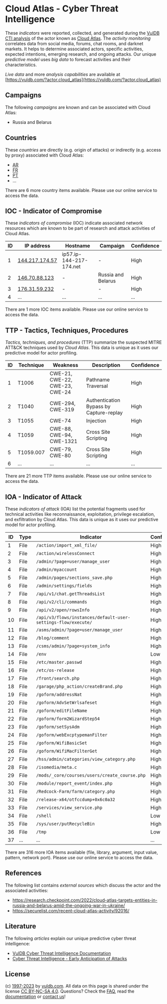# Cloud Atlas - Cyber Threat Intelligence

These _indicators_ were reported, collected, and generated during the [VulDB CTI analysis](https://vuldb.com/?kb.cti) of the actor known as [Cloud Atlas](https://vuldb.com/?actor.cloud_atlas). The _activity monitoring_ correlates data from social media, forums, chat rooms, and darknet markets. It helps to determine associated actors, specific activities, expected intentions, emerging research, and ongoing attacks. Our unique _predictive model_ uses _big data_ to forecast activities and their characteristics.

_Live data_ and more _analysis capabilities_ are available at [https://vuldb.com/?actor.cloud_atlas](https://vuldb.com/?actor.cloud_atlas)

## Campaigns

The following _campaigns_ are known and can be associated with Cloud Atlas:

* Russia and Belarus

## Countries

These _countries_ are directly (e.g. origin of attacks) or indirectly (e.g. access by proxy) associated with Cloud Atlas:

* [AR](https://vuldb.com/?country.ar)
* [FR](https://vuldb.com/?country.fr)
* [PT](https://vuldb.com/?country.pt)
* ...

There are 6 more country items available. Please use our online service to access the data.

## IOC - Indicator of Compromise

These _indicators of compromise_ (IOC) indicate associated network resources which are known to be part of research and attack activities of Cloud Atlas.

ID | IP address | Hostname | Campaign | Confidence
-- | ---------- | -------- | -------- | ----------
1 | [144.217.174.57](https://vuldb.com/?ip.144.217.174.57) | ip57.ip-144-217-174.net | - | High
2 | [146.70.88.123](https://vuldb.com/?ip.146.70.88.123) | - | Russia and Belarus | High
3 | [176.31.59.232](https://vuldb.com/?ip.176.31.59.232) | - | - | High
4 | ... | ... | ... | ...

There are 1 more IOC items available. Please use our online service to access the data.

## TTP - Tactics, Techniques, Procedures

_Tactics, techniques, and procedures_ (TTP) summarize the suspected MITRE ATT&CK techniques used by _Cloud Atlas_. This data is unique as it uses our predictive model for actor profiling.

ID | Technique | Weakness | Description | Confidence
-- | --------- | -------- | ----------- | ----------
1 | T1006 | CWE-21, CWE-22, CWE-23, CWE-24 | Pathname Traversal | High
2 | T1040 | CWE-294, CWE-319 | Authentication Bypass by Capture-replay | High
3 | T1055 | CWE-74 | Injection | High
4 | T1059 | CWE-88, CWE-94, CWE-1321 | Cross Site Scripting | High
5 | T1059.007 | CWE-79, CWE-80 | Cross Site Scripting | High
6 | ... | ... | ... | ...

There are 21 more TTP items available. Please use our online service to access the data.

## IOA - Indicator of Attack

These _indicators of attack_ (IOA) list the potential fragments used for technical activities like reconnaissance, exploitation, privilege escalation, and exfiltration by Cloud Atlas. This data is unique as it uses our predictive model for actor profiling.

ID | Type | Indicator | Confidence
-- | ---- | --------- | ----------
1 | File | `/action/import_xml_file/` | High
2 | File | `/action/wirelessConnect` | High
3 | File | `/admin/?page=user/manage_user` | High
4 | File | `/admin/myaccount` | High
5 | File | `/admin/pages/sections_save.php` | High
6 | File | `/admin/settings/fields` | High
7 | File | `/api/v1/chat.getThreadsList` | High
8 | File | `/api/v2/cli/commands` | High
9 | File | `/api/v2/open/rowsInfo` | High
10 | File | `/api/v3/flows/instances/default-user-settings-flow/execute/` | High
11 | File | `/asms/admin/?page=user/manage_user` | High
12 | File | `/blog/comment` | High
13 | File | `/csms/admin/?page=system_info` | High
14 | File | `/env` | Low
15 | File | `/etc/master.passwd` | High
16 | File | `/etc/os-release` | High
17 | File | `/front/search.php` | High
18 | File | `/garage/php_action/createBrand.php` | High
19 | File | `/goform/addressNat` | High
20 | File | `/goform/AdvSetWrlsafeset` | High
21 | File | `/goform/editFileName` | High
22 | File | `/goform/form2WizardStep54` | High
23 | File | `/goform/setSysAdm` | High
24 | File | `/goform/webExcptypemanFilter` | High
25 | File | `/goform/WifiBasicSet` | High
26 | File | `/goform/WifiMacFilterGet` | High
27 | File | `/hss/admin/categories/view_category.php` | High
28 | File | `/isomedia/meta.c` | High
29 | File | `/mods/_core/courses/users/create_course.php` | High
30 | File | `/module/report_event/index.php` | High
31 | File | `/Redcock-Farm/farm/category.php` | High
32 | File | `/release-x64/otfccdump+0x6c0a32` | High
33 | File | `/services/view_service.php` | High
34 | File | `/shell` | Low
35 | File | `/sys/user/putRecycleBin` | High
36 | File | `/tmp` | Low
37 | ... | ... | ...

There are 316 more IOA items available (file, library, argument, input value, pattern, network port). Please use our online service to access the data.

## References

The following list contains _external sources_ which discuss the actor and the associated activities:

* https://research.checkpoint.com/2022/cloud-atlas-targets-entities-in-russia-and-belarus-amid-the-ongoing-war-in-ukraine/
* https://securelist.com/recent-cloud-atlas-activity/92016/

## Literature

The following _articles_ explain our unique predictive cyber threat intelligence:

* [VulDB Cyber Threat Intelligence Documentation](https://vuldb.com/?kb.cti)
* [Cyber Threat Intelligence - Early Anticipation of Attacks](https://www.scip.ch/en/?labs.20201022)

## License

(c) [1997-2023](https://vuldb.com/?kb.changelog) by [vuldb.com](https://vuldb.com/?kb.about). All data on this page is shared under the license [CC BY-NC-SA 4.0](https://creativecommons.org/licenses/by-nc-sa/4.0/). Questions? Check the [FAQ](https://vuldb.com/?kb.faq), read the [documentation](https://vuldb.com/?kb) or [contact us](https://vuldb.com/?contact)!
